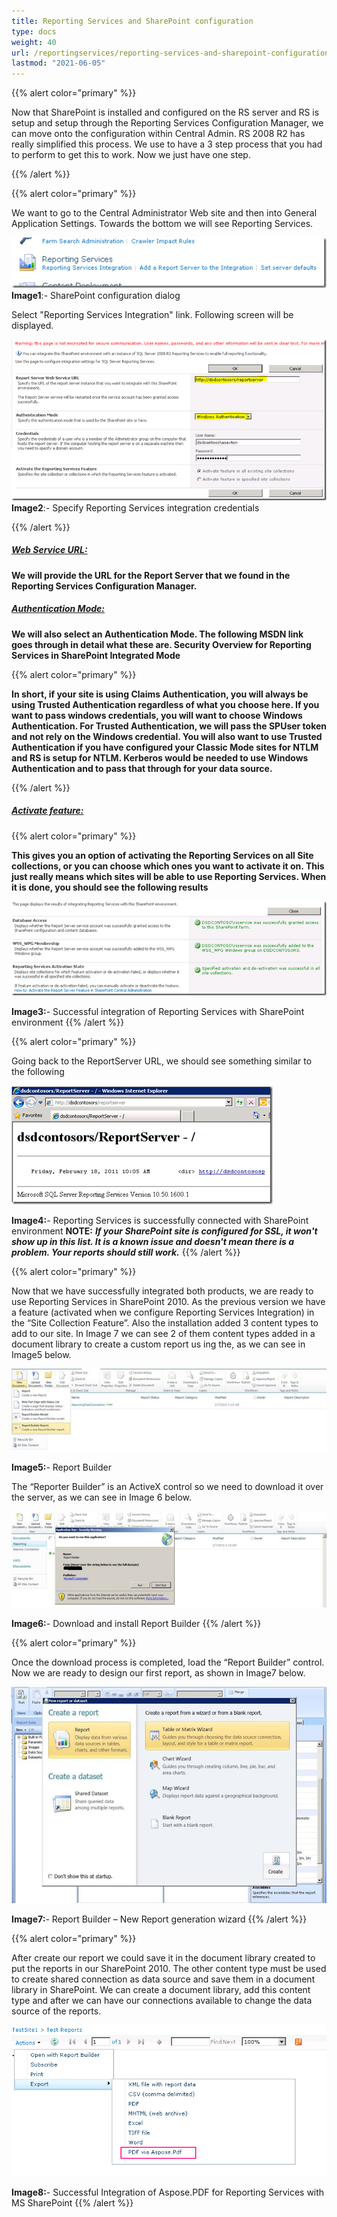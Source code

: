 ```yaml
---
title: Reporting Services and SharePoint configuration
type: docs
weight: 40
url: /reportingservices/reporting-services-and-sharepoint-configuration/
lastmod: "2021-06-05"
---
```


{{% alert color="primary" %}}

Now that SharePoint is installed and configured on the RS server and RS is setup and setup through the Reporting Services Configuration Manager, we can move onto the configuration within Central Admin. RS 2008 R2 has really simplified this process. We use to have a 3 step process that you had to perform to get this to work. Now we just have one step.

{{% /alert %}}

{{% alert color="primary" %}}

We want to go to the Central Administrator Web site and then into General Application Settings. Towards the bottom we will see Reporting Services.

![todo:image_alt_text](reporting-services-and-sharepoint-configuration_1.png)
**Image1**:- SharePoint configuration dialog

Select "Reporting Services Integration" link. Following screen will be displayed.

![todo:image_alt_text](reporting-services-and-sharepoint-configuration_2.png)
**Image2**:- Specify Reporting Services integration credentials

{{% /alert %}}

##### <ins>**Web Service URL:**

**We will provide the URL for the Report Server that we found in the Reporting Services Configuration Manager.**

##### <ins>**Authentication Mode:**

**We will also select an Authentication Mode. The following MSDN link goes through in detail what these are.
Security Overview for Reporting Services in SharePoint Integrated Mode**

{{% alert color="primary" %}}

**In short, if your site is using Claims Authentication, you will always be using Trusted Authentication regardless of what you choose here. If you want to pass windows credentials, you will want to choose Windows Authentication. For Trusted Authentication, we will pass the SPUser token and not rely on the Windows credential. You will also want to use Trusted Authentication if you have configured your Classic Mode sites for NTLM and RS is setup for NTLM. Kerberos would be needed to use Windows Authentication and to pass that through for your data source.**

{{% /alert %}}

##### <ins>**Activate feature:**

{{% alert color="primary" %}}

**This gives you an option of activating the Reporting Services on all Site collections, or you can choose which ones you want to activate it on. This just really means which sites will be able to use Reporting Services. When it is done, you should see the following results**

![todo:image_alt_text](reporting-services-and-sharepoint-configuration_3.png)

**Image3:**- Successful integration of Reporting Services with SharePoint environment
{{% /alert %}}

{{% alert color="primary" %}}

Going back to the ReportServer URL, we should see something similar to the following

![todo:image_alt_text](reporting-services-and-sharepoint-configuration_4.png)

**Image4:**- Reporting Services is successfully connected with SharePoint environment
**NOTE:** ***If your SharePoint site is configured for SSL, it won't show up in this list. It is a known issue and doesn't mean there is a problem. Your reports should still work.***
{{% /alert %}}

{{% alert color="primary" %}}

Now that we have successfully integrated both products, we are ready to use Reporting Services in SharePoint 2010. As the previous version we have a feature (activated when we configure Reporting Services Integration) in the “Site Collection Feature”. Also the installation added 3 content types to add to our site. In Image 7 we can see 2 of them content types added in a document library to create a custom report us ing the, as we can see in Image5 below.

![todo:image_alt_text](reporting-services-and-sharepoint-configuration_5.png)

**Image5:**- Report Builder

The “Reporter Builder” is an ActiveX control so we need to download it over the server, as we can see in Image 6 below.

![todo:image_alt_text](reporting-services-and-sharepoint-configuration_6.png)

**Image6:**- Download and install Report Builder
{{% /alert %}}

{{% alert color="primary" %}}

Once the download process is completed, load the “Report Builder” control. Now we are ready to design our first report, as shown in Image7 below.

![todo:image_alt_text](reporting-services-and-sharepoint-configuration_7.png)

**Image7:**- Report Builder – New Report generation wizard
{{% /alert %}}

{{% alert color="primary" %}}

After create our report we could save it in the document library created to put the reports in our SharePoint 2010. The other content type must be used to create shared connection as data source and save them in a document library in SharePoint. We can create a document library, add this content type and after we can have our connections available to change the data source of the reports.

![todo:image_alt_text](reporting-services-and-sharepoint-configuration_8.png)

**Image8:**- Successful Integration of Aspose.PDF for Reporting Services with MS SharePoint
{{% /alert %}}

